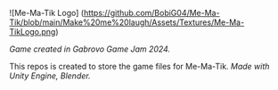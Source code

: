 ![Me-Ma-Tik Logo] (https://github.com/BobiG04/Me-Ma-Tik/blob/main/Make%20me%20laugh/Assets/Textures/Me-Ma-TikLogo.png)

*Game created in Gabrovo Game Jam 2024.*

This repos is created to store the game files for Me-Ma-Tik.
*Made with Unity Engine, Blender.*
